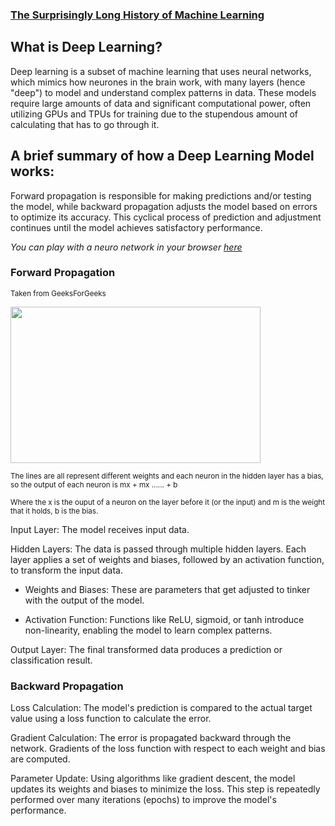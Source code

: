 ### [The Surprisingly Long History of Machine Learning](https://github.com/623637719/The-Democratization-of-AI/tree/main/2.Deep%20learning/History%20of%20Machine%20Learning)

## What is Deep Learning?
Deep learning is a subset of machine learning that uses neural networks, which mimics how neurones in the brain work, with many layers (hence "deep") to model and understand complex patterns in data. These models require large amounts of data and significant computational power, often utilizing GPUs and TPUs for training due to the stupendous amount of calculating that has to go through it.

## A brief summary of how a Deep Learning Model works:

Forward propagation is responsible for making predictions and/or testing the model, while backward propagation adjusts the model based on errors to optimize its accuracy. This cyclical process of prediction and adjustment continues until the model achieves satisfactory performance.

*You can play with a neuro network in your browser [here](https://playground.tensorflow.org/#activation=tanh&batchSize=10&dataset=circle&regDataset=reg-plane&learningRate=0.03&regularizationRate=0&noise=0&networkShape=4,2&seed=0.72826&showTestData=false&discretize=false&percTrainData=50&x=true&y=true&xTimesY=false&xSquared=false&ySquared=false&cosX=false&sinX=false&cosY=false&sinY=false&collectStats=false&problem=classification&initZero=false&hideText=false)*

### Forward Propagation
<sup>Taken from GeeksForGeeks</sup>

<img src="https://github.com/623637719/The-Democratization-of-AI/assets/84779222/ad04c250-afde-4ca2-a38d-876ea2d3b314" width="400" height="250">

<sup>The lines are all represent different weights and each neuron in the hidden layer has a bias, so the output of each neuron is mx + mx ...... + b </sup>

<sup>Where the x is the ouput of a neuron on the layer before it (or the input) and m is the weight that it holds, b is the bias.</sup>

Input Layer: The model receives input data.

Hidden Layers: The data is passed through multiple hidden layers. Each layer applies a set of weights and biases, followed by an activation function, to transform the input data.

- Weights and Biases: These are parameters that get adjusted to tinker with the output of the model.

- Activation Function: Functions like ReLU, sigmoid, or tanh introduce non-linearity, enabling the model to learn complex patterns.

Output Layer: The final transformed data produces a prediction or classification result.
### Backward Propagation
Loss Calculation: The model's prediction is compared to the actual target value using a loss function to calculate the error.

Gradient Calculation: The error is propagated backward through the network. Gradients of the loss function with respect to each weight and bias are computed.


Parameter Update: Using algorithms like gradient descent, the model updates its weights and biases to minimize the loss. This step is repeatedly performed over many iterations (epochs) to improve the model's performance.


